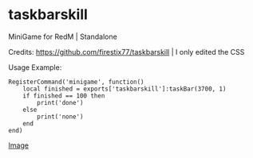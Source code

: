 # taskbarskill
MiniGame for RedM | Standalone

Credits: https://github.com/firestix77/taskbarskill | I only edited the CSS

Usage Example:
```
RegisterCommand('minigame', function()
    local finished = exports['taskbarskill']:taskBar(3700, 1)
    if finished == 100 then 
        print('done')
    else 
        print('none')    
    end
end)
```

[Image](https://prnt.sc/dPeVOoGkeW9H)

